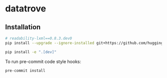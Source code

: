 # datatrove

## Installation

```bash
# readability-lxml==0.8.3.dev0
pip install --upgrade --ignore-installed git+https://github.com/huggingface/python-readability

pip install -e ".[dev]"
```

To run pre-commit code style hooks:
```bash
pre-commit install
```